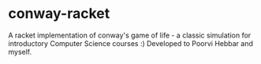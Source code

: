 # conway-racket
A racket implementation of conway's game of life - a classic simulation for introductory Computer Science courses :)
Developed to Poorvi Hebbar and myself.
